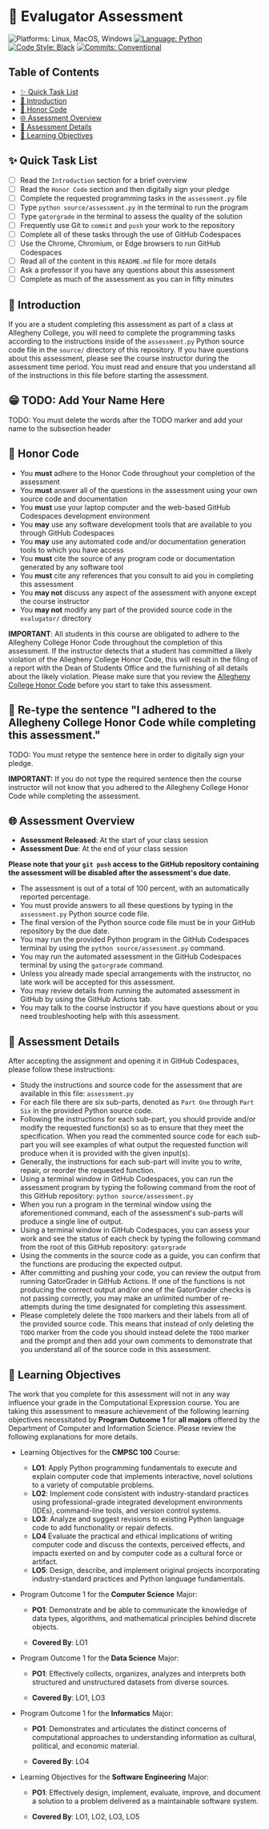 # 🚀 Evalugator Assessment

![Platforms: Linux, MacOS, Windows](https://img.shields.io/badge/Platform-Linux%20%7C%20MacOS%20%7C%20Windows-blue.svg)
[![Language: Python](https://img.shields.io/badge/Language-Python-blue.svg)](https://www.python.org/)
[![Code Style: Black](https://img.shields.io/badge/Code%20Style-Black-blue.svg)](https://github.com/psf/black)
[![Commits: Conventional](https://img.shields.io/badge/Commits-Conventional-blue.svg)](https://www.conventionalcommits.org/en/v1.0.0/)

## Table of Contents

* [✨ Quick Task List](#-quick-task-list)
* [🧗 Introduction](#-introduction)
* [🚧 Honor Code](#-honor-code)
* [🌐 Assessment Overview](#-assessment-overview)
* [🔬 Assessment Details](#-assessment-details)
* [📙 Learning Objectives](#-learning-objectives)

## ✨ Quick Task List

- [ ] Read the `Introduction` section for a brief overview
- [ ] Read the `Honor Code` section and then digitally sign your pledge
- [ ] Complete the requested programming tasks in the `assessment.py` file
- [ ] Type `python source/assessment.py` in the terminal to run the program
- [ ] Type `gatorgrade` in the terminal to assess the quality of the solution
- [ ] Frequently use Git to `commit` and `push` your work to the repository
- [ ] Complete all of these tasks through the use of GitHub Codespaces
- [ ] Use the Chrome, Chromium, or Edge browsers to run GitHub Codespaces
- [ ] Read all of the content in this `README.md` file for more details
- [ ] Ask a professor if you have any questions about this assessment
- [ ] Complete as much of the assessment as you can in fifty minutes

## 🧗 Introduction

If you are a student completing this assessment as part of a class at Allegheny
College, you will need to complete the programming tasks according to the
instructions inside of the `assessment.py` Python source code file in the
`source/` directory of this repository. If you have questions about this
assessment, please see the course instructor during the assessment time period.
You must read and ensure that you understand all of the instructions in this
file before starting the assessment.

## 😁 TODO: Add Your Name Here

TODO: You must delete the words after the TODO marker and add your name to the subsection header

## 🚧 Honor Code

- You **must** adhere to the Honor Code throughout your completion of the assessment
- You **must** answer all of the questions in the assessment using your own source code and documentation
- You **must** use your laptop computer and the web-based GitHub Codespaces development environment
- You **may** use any software development tools that are available to you through GitHub Codespaces
- You **may** use any automated code and/or documentation generation tools to which you have access
- You **must** cite the source of any program code or documentation generated by any software tool
- You **must** cite any references that you consult to aid you in completing this assessment
- You **may not** discuss any aspect of the assessment with anyone except the course instructor
- You **may not** modify any part of the provided source code in the `evalugator/` directory

**IMPORTANT**: All students in this course are obligated to adhere to the
Allegheny College Honor Code throughout the completion of this assessment. If
the instructor detects that a student has committed a likely violation of the
Allegheny College Honor Code, this will result in the filing of a report with
the Dean of Students Office and the furnishing of all details about the likely
violation. Please make sure that you review the [Allegheny College Honor
Code](https://sites.allegheny.edu/about/honor-code/) before you start to take
this assessment.

## 🌟 Re-type the sentence "I adhered to the Allegheny College Honor Code while completing this assessment."

TODO: You must retype the sentence here in order to digitally sign your pledge.



**IMPORTANT:** If you do not type the required sentence then the course
instructor will not know that you adhered to the Allegheny College Honor Code
while completing the assessment.

## 🌐 Assessment Overview

- **Assessment Released**: At the start of your class session
- **Assessment Due**: At the end of your class session

**Please note that your `git push` access to the GitHub repository containing
the assessment will be disabled after the assessment's due date.**

- The assessment is out of a total of 100 percent, with an automatically reported percentage.
- You must provide answers to all these questions by typing in the `assessment.py` Python source code file.
- The final version of the Python source code file must be in your GitHub repository by the due date.
- You may run the provided Python program in the GitHub Codespaces terminal by using the `python source/assessment.py` command.
- You may run the automated assessment in the GitHub Codespaces terminal by using the `gatorgrade` command.
- Unless you already made special arrangements with the instructor, no late work will be accepted for this assessment.
- You may review details from running the automated assessment in GitHub by using the GitHub Actions tab.
- You may talk to the course instructor if you have questions about or you need troubleshooting help with this assessment.

## 🔬 Assessment Details

After accepting the assignment and opening it in GitHub Codespaces, please follow these instructions:

- Study the instructions and source code for the assessment that are available in this file: `assessment.py`
- For each file there are six sub-parts, denoted as `Part One` through `Part Six` in the provided Python source code.
- Following the instructions for each sub-part, you should provide and/or modify the requested function(s) so as to
ensure that they meet the specification. When you read the commented source code for each sub-part you will see examples
of what output the requested function will produce when it is provided with the given input(s).
- Generally, the instructions for each sub-part will invite you to write, repair, or reorder the requested function.
- Using a terminal window in GitHub Codespaces, you can run the assessment program by typing the following command from
the root of this GitHub repository: `python source/assessment.py`
- When you run a program in the terminal window using the aforementioned command, each of the assessment's sub-parts
will produce a single line of output.
- Using a terminal window in GitHub Codespaces, you can assess your work and see the status of each check by typing the
following command from the root of this GitHub repository: `gatorgrade`
- Using the comments in the source code as a guide, you can confirm that the functions are producing the expected output.
- After committing and pushing your code, you can review the output from running GatorGrader in GitHub Actions. If one
of the functions is not producing the correct output and/or one of the GatorGrader checks is not passing correctly, you
may make an unlimited number of re-attempts during the time designated for completing this assessment.
- Please completely delete the `TODO` markers and their labels from all of the provided source code. This means that
instead of only deleting the `TODO` marker from the code you should instead delete the `TODO` marker and the prompt and
then add your own comments to demonstrate that you understand all of the source code in this assessment.

## 📙 Learning Objectives

The work that you complete for this assessment will not in any way influence
your grade in the Computational Expression course. You are taking this
assessment to measure achievement of the following learning objectives
necessitated by **Program Outcome 1** for **all majors** offered by the
Department of Computer and Information Science. Please review the following
explanations for more details.

- Learning Objectives for the **CMPSC 100** Course:

    - **LO1**: Apply Python programming fundamentals to execute and explain
    computer code that implements interactive, novel solutions to a variety of
    computable problems.
    - **LO2**: Implement code consistent with industry-standard practices using
    professional-grade integrated development environments (IDEs), command-line
    tools, and version control systems.
    - **LO3**: Analyze and suggest revisions to existing Python language code to
    add functionality or repair defects.
    - **LO4** Evaluate the practical and ethical implications of writing
    computer code and discuss the contexts, perceived effects, and impacts
    exerted on and by computer code as a cultural force or artifact.
    - **LO5**: Design, describe, and implement original projects incorporating
    industry-standard practices and Python language fundamentals.

- Program Outcome 1 for the **Computer Science** Major:

    - **PO1**: Demonstrate and be able to communicate the knowledge of data
    types, algorithms, and mathematical principles behind discrete objects.

    - **Covered By**: LO1

- Program Outcome 1 for the **Data Science** Major:

    - **PO1**: Effectively collects, organizes, analyzes and interprets both
    structured and unstructured datasets from diverse sources.

    - **Covered By**: LO1, LO3

- Program Outcome 1 for the **Informatics** Major:

    - **PO1**: Demonstrates and articulates the distinct concerns of
    computational approaches to understanding information as cultural,
    political, and economic material.

    - **Covered By**: LO4

- Learning Objectives for the **Software Engineering** Major:

    - **PO1**: Effectively design, implement, evaluate, improve, and document a
    solution to a problem delivered as a maintainable software system.

    - **Covered By**: LO1, LO2, LO3, LO5
